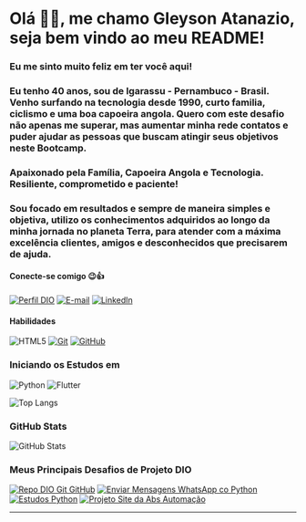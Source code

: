 # Olá 👋🏿, me chamo Gleyson Atanazio, seja bem vindo ao meu README!

### Eu  me sinto muito feliz em ter você aqui! 

### Eu tenho 40 anos, sou de Igarassu - Pernambuco - Brasil. Venho surfando na tecnologia desde 1990, curto familia, ciclismo e uma boa capoeira angola. Quero com este desafio não apenas me superar, mas aumentar minha rede contatos e puder ajudar as pessoas que buscam atingir seus objetivos neste Bootcamp.

### Apaixonado pela Família, Capoeira Angola e Tecnologia. Resiliente, comprometido e paciente!

### Sou focado em resultados e sempre de maneira simples e objetiva, utilizo os conhecimentos adquiridos ao longo da minha jornada no planeta Terra, para atender com a máxima excelência clientes, amigos e desconhecidos que precisarem de ajuda. 

#### Conecte-se comigo 😉👍
[![Perfil DIO](https://img.shields.io/badge/-Meu%20Perfil%20na%20DIO-30A3DC?style=for-the-badge)](https://web.dio.me/users/gleysonasilva/)
[![E-mail](https://img.shields.io/badge/-Email-000?style=for-the-badge&logo=microsoft-outlook&logoColor=E94D5F)](mailto:gleysonasilva@gmail.com)
[![LinkedIn](https://img.shields.io/badge/-LinkedIn-000?style=for-the-badge&logo=linkedin&logoColor=30A3DC)](https://www.linkedin.com/in/gleysonatanazio/)


#### Habilidades
![HTML5](https://img.shields.io/badge/HTML-000?style=for-the-badge&logo=html5&logoColor=30A3DC)
[![Git](https://img.shields.io/badge/Git-000?style=for-the-badge&logo=git&logoColor=E94D5F)](https://git-scm.com/doc) 
[![GitHub](https://img.shields.io/badge/GitHub-000?style=for-the-badge&logo=github&logoColor=30A3DC)](https://docs.github.com/)

### Iniciando os Estudos em

![Python](https://img.shields.io/badge/Python-000?style=for-the-badge&logo=python)
![Flutter](https://img.shields.io/badge/Flutter-%2302569B.svg?style=for-the-badge&logo=Flutter&logoColor=white)

![Top Langs](https://github-readme-stats-git-masterrstaa-rickstaa.vercel.app/api/top-langs/?username=atnzpe&layout=compact&bg_color=000&border_color=fff703&title_color=fff703&text_color=FFF)


### GitHub Stats
![GitHub Stats](https://github-readme-stats.vercel.app/api?username=atnzpe&layout=compact&bg_color=000&border_color=fff703&title_color=fff703&text_color=FFF)


### Meus Principais Desafios de Projeto DIO
[![Repo DIO Git GitHub](https://github-readme-stats.vercel.app/api/pin/?username=atnzpe&repo=dio-lab-open-source&bg_color=000&border_color=fff703&show_icons=true&icon_color=30A3DC&title_color=fff703&text_color=FFF)](https://github.com/atnzpe/dio-lab-open-source)
[![Enviar Mensagens WhatsApp co Python](https://github-readme-stats.vercel.app/api/pin/?username=atnzpe&repo=friendly-memory&bg_color=000&border_color=fff703&show_icons=true&icon_color=30A3DC&title_color=fff703&text_color=FFF)](https://github.com/atnzpe/friendly-memory)
[![Estudos Python](https://github-readme-stats.vercel.app/api/pin/?username=atnzpe&repo=python-guanabara&bg_color=000&border_color=fff703&show_icons=true&icon_color=30A3DC&title_color=fff703&text_color=FFF)](https://github.com/atnzpe/python-guanabara)
[![Projeto Site da Abs Automação](https://github-readme-stats.vercel.app/api/pin/?username=atnzpe&repo=supreme-adventure&bg_color=000&border_color=fff703&show_icons=true&icon_color=30A3DC&title_color=fff703&text_color=FFF)](https://github.com/atnzpe/supreme-adventure)

---





